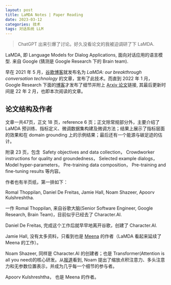 ```yaml
---
layout: post
title: LaMDA Notes | Paper Reading
date: 2023-03-12
categories: 技术 
tags: 对话系统 LLM
---
```

> ChatGPT 出来引爆了讨论。好久没看论文的我被迫调研了下 LaMDA.

LaMDA, 即 Language Models for Dialog Applications, 面向对话应用的语言模型. 来自 Google (猜测是 Google Research 下的 Brain team).

早在 2021 年 5 月，[谷歌博客][1]就发布名为 *LaMDA: our breakthrough conversation technology* 的文章，宣布了此技术。而直到 2022 年 1 月， Google Research 下面的[博客][2]才发布了细节并附上 [Arxiv 论文][3]链接, 其最后更新时间是 22 年 2 月，也即本次阅读的文章。

## 论文结构及作者

文章一共47页，正文 18 页，reference 6 页；正文除常规部分外，主要介绍了 LaMDA 预训练、指标定义、微调数据集构建及微调方法；结果上展示了指标层面的效果和在 domain grounding 上的示例结果；最后还有一个能源与碳足迹的估计。

附录 23 页，包含  Safety objectives and data collection， Crowdworker instructions for quality and groundedness， Selected example dialogs， Model hyper-parameters， Pre-training data composition， Pre-training and ﬁne-tuning results 等内容。

作者也有半页纸，第一排如下：

Romal Thoppilan, Daniel De Freitas, Jamie Hall, Noam Shazeer, Apoorv Kulshreshtha.

一作 Romal Thoppilan, 来自谷歌大脑(Senior Software Engineer, Google Research, Brain Team)，目前似乎已经去了 Character.AI. 

Daniel De Freitas, 完成这个工作后就早早地离开谷歌，创建了 Character.AI.

Jamie Hall, 没有太多资料，只看到也是 [Meena][4] 的作者（LaMDA 看起来延续了 Meena 的工作）。

Noam Shazeer, 同样是 Character.AI 的创建者；也是 Transformer(Attention is all you need)的核心研发。从[报道][5]看到, Noam 提出了缩放点积注意力、多头注意力和无参数位置表示，并成为几乎每一个细节的参与者。

Apoorv Kulshreshtha， 也是 Meena 的作者。



[1]: https://blog.google/technology/ai/lamda/ "LaMDA: our breakthrough conversation technology"
[2]: https://ai.googleblog.com/2022/01/lamda-towards-safe-grounded-and-high.html "LaMDA: Towards Safe, Grounded, and High-Quality Dialog Models for Everything"
[3]: https://arxiv.org/abs/2201.08239 "LaMDA: Language Models for Dialog Applications"
[4]: https://arxiv.org/abs/2001.09977 "Towards a Human-like Open-Domain Chatbot"
[5]: https://www.sohu.com/a/545930227_129720 "Transformer 五年，六位作者创立五家公司，仅一位作者还留在谷歌 "
